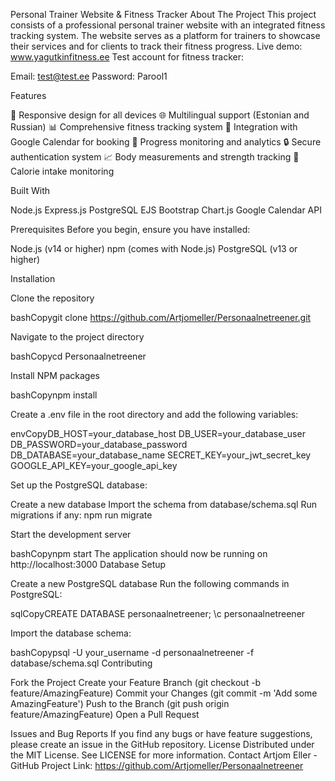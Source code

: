 Personal Trainer Website & Fitness Tracker
About The Project
This project consists of a professional personal trainer website with an integrated fitness tracking system. The website serves as a platform for trainers to showcase their services and for clients to track their fitness progress.
Live demo: www.yagutkinfitness.ee
Test account for fitness tracker:

Email: test@test.ee
Password: Parool1

Features

📱 Responsive design for all devices
🌐 Multilingual support (Estonian and Russian)
📊 Comprehensive fitness tracking system
📅 Integration with Google Calendar for booking
💪 Progress monitoring and analytics
🔒 Secure authentication system
📈 Body measurements and strength tracking
🍎 Calorie intake monitoring

Built With

Node.js
Express.js
PostgreSQL
EJS
Bootstrap
Chart.js
Google Calendar API

Prerequisites
Before you begin, ensure you have installed:

Node.js (v14 or higher)
npm (comes with Node.js)
PostgreSQL (v13 or higher)

Installation

Clone the repository

bashCopygit clone https://github.com/Artjomeller/Personaalnetreener.git

Navigate to the project directory

bashCopycd Personaalnetreener

Install NPM packages

bashCopynpm install

Create a .env file in the root directory and add the following variables:

envCopyDB_HOST=your_database_host
DB_USER=your_database_user
DB_PASSWORD=your_database_password
DB_DATABASE=your_database_name
SECRET_KEY=your_jwt_secret_key
GOOGLE_API_KEY=your_google_api_key

Set up the PostgreSQL database:


Create a new database
Import the schema from database/schema.sql
Run migrations if any: npm run migrate


Start the development server

bashCopynpm start
The application should now be running on http://localhost:3000
Database Setup

Create a new PostgreSQL database
Run the following commands in PostgreSQL:

sqlCopyCREATE DATABASE personaalnetreener;
\c personaalnetreener

Import the database schema:

bashCopypsql -U your_username -d personaalnetreener -f database/schema.sql
Contributing

Fork the Project
Create your Feature Branch (git checkout -b feature/AmazingFeature)
Commit your Changes (git commit -m 'Add some AmazingFeature')
Push to the Branch (git push origin feature/AmazingFeature)
Open a Pull Request

Issues and Bug Reports
If you find any bugs or have feature suggestions, please create an issue in the GitHub repository.
License
Distributed under the MIT License. See LICENSE for more information.
Contact
Artjom Eller - GitHub
Project Link: https://github.com/Artjomeller/Personaalnetreener